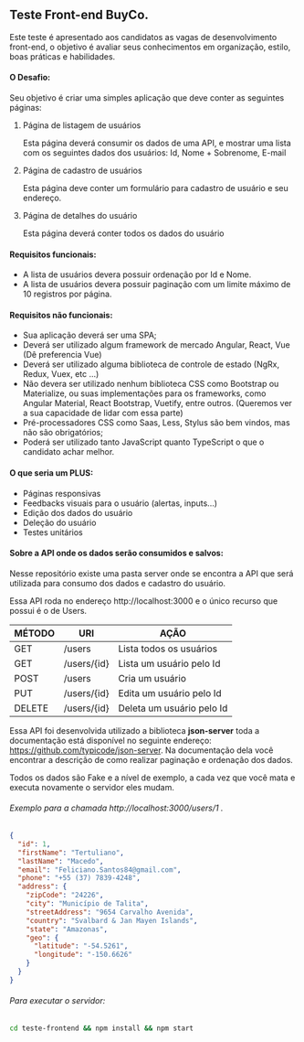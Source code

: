 ## Teste Front-end BuyCo.

Este teste é apresentado aos candidatos as vagas de desenvolvimento front-end, o objetivo é avaliar seus conhecimentos em organização, estilo, boas práticas e habilidades.

#### O Desafio:

Seu objetivo é criar uma simples aplicação que deve conter as seguintes páginas:

1. Página de listagem de usuários

   Esta página deverá consumir os dados de uma API, e mostrar uma lista com os seguintes dados dos usuários: Id, Nome + Sobrenome, E-mail

2. Página de cadastro de usuários

   Esta página deve conter um formulário para cadastro de usuário e seu endereço. 

3. Página de detalhes do usuário

   Esta página deverá conter todos os dados do usuário

#### Requisitos funcionais:

- A lista de usuários devera possuir ordenação por Id e Nome.
- A lista de usuários devera possuir paginação com um limite máximo de 10 registros por página.

#### Requisitos não funcionais:

- Sua aplicação deverá ser uma SPA;
- Deverá ser utilizado algum framework de mercado Angular, React, Vue (Dê preferencia Vue)
- Deverá ser utilizado alguma biblioteca de controle de estado (NgRx, Redux, Vuex, etc ...)
- Não devera ser utilizado nenhum biblioteca CSS como Bootstrap ou Materialize, ou suas  implementações para os frameworks, como Angular Material, React Bootstrap, Vuetify, entre outros. (Queremos ver a sua capacidade de lidar com essa parte)
- Pré-processadores CSS como Saas, Less, Stylus são bem vindos, mas não são obrigatórios;
- Poderá ser utilizado tanto JavaScript quanto TypeScript o que o candidato achar melhor.

#### O que seria um PLUS:

- Páginas responsivas
- Feedbacks visuais para o usuário (alertas, inputs...)
- Edição dos dados do usuário
- Deleção do usuário
- Testes unitários

#### Sobre a API onde os dados serão consumidos e salvos:

Nesse repositório existe uma pasta server onde se encontra a API que será utilizada para consumo dos dados e cadastro do usuário.

Essa API roda no endereço http://localhost:3000 e o único recurso que possui é o de Users.

| MÉTODO | URI         | AÇÃO                      |
| ------ | ----------- | ------------------------- |
| GET    | /users      | Lista todos os usuários   |
| GET    | /users/{id} | Lista um usuário pelo Id  |
| POST   | /users      | Cria um usuário           |
| PUT    | /users/{id} | Edita um usuário pelo Id  |
| DELETE | /users/{id} | Deleta um usuário pelo Id |

Essa API foi desenvolvida utilizado a biblioteca **json-server** toda a documentação está disponível no seguinte endereço: https://github.com/typicode/json-server. Na documentação dela você encontrar a descrição de como realizar paginação e ordenação dos dados.

Todos os dados são Fake e a nível de exemplo, a cada vez que você mata e executa novamente o servidor eles mudam.

###### Exemplo para a chamada http://localhost:3000/users/1 .

```json
{
  "id": 1,
  "firstName": "Tertuliano",
  "lastName": "Macedo",
  "email": "Feliciano.Santos84@gmail.com",
  "phone": "+55 (37) 7839-4248",
  "address": {
    "zipCode": "24226",
    "city": "Município de Talita",
    "streetAddress": "9654 Carvalho Avenida",
    "country": "Svalbard & Jan Mayen Islands",
    "state": "Amazonas",
    "geo": {
      "latitude": "-54.5261",
      "longitude": "-150.6626"
    }
  }
}
```

###### Para executar o servidor:

```bash
cd teste-frontend && npm install && npm start
```


[^Qualquer dúvida]: Envie um e-mail para neto@buyco.com.br

